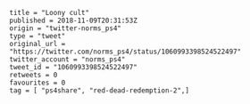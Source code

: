 ```
title = "Loony cult"
published = 2018-11-09T20:31:53Z
origin = "twitter-norms_ps4"
type = "tweet"
original_url = "https://twitter.com/norms_ps4/status/1060993398524522497"
twitter_account = "norms_ps4"
tweet_id = "1060993398524522497"
retweets = 0
favourites = 0
tag = [ "ps4share", "red-dead-redemption-2",]
```

<p class='image'><img src='https://mnf.m17s.net/2018/11/09/Drln3vqWwAE3DI-.jpg' alt=''></p>

